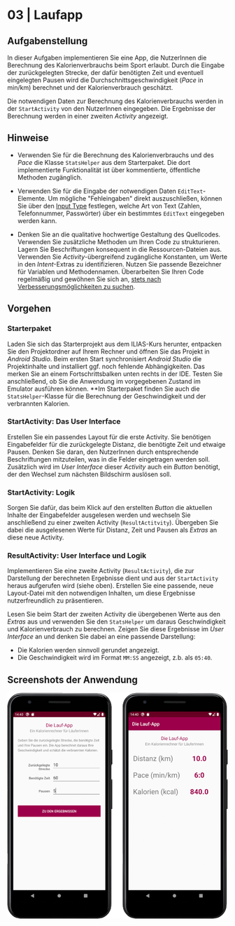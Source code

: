 # 03 | Laufapp

## Aufgabenstellung

In dieser Aufgaben implementieren Sie eine App, die NutzerInnen die Berechnung des Kalorienverbrauchs beim Sport erlaubt. Durch die Eingabe der zurückgelegten Strecke, der dafür benötigten Zeit und eventuell eingelegten Pausen wird die Durchschnittsgeschwindigkeit (*Pace* in min/km) berechnet und der Kalorienverbrauch geschätzt.

Die notwendigen Daten zur Berechnung des Kalorienverbrauchs werden in der `StartActivity` von den NutzerInnen eingegeben. Die Ergebnisse der Berechnung werden in einer zweiten *Activity* angezeigt.

## Hinweise

* Verwenden Sie für die Berechnung des Kalorienverbrauchs und des *Pace* die Klasse `StatsHelper` aus dem Starterpaket. Die dort implementierte Funktionalität ist über kommentierte, öffentliche Methoden zugänglich.

* Verwenden Sie für die Eingabe der notwendigen Daten `EditText`-Elemente. Um mögliche "Fehleingaben" direkt auszuschließen, können Sie über den [Input Type](https://developer.android.com/training/keyboard-input/style) festlegen, welche Art von Text (Zahlen, Telefonnummer, Passwörter) über ein bestimmtes `EditText` eingegeben werden kann.

* Denken Sie an die qualitative hochwertige Gestaltung des Quellcodes. Verwenden Sie zusätzliche Methoden um Ihren Code zu strukturieren. Lagern Sie Beschriftungen konsequent in die Ressourcen-Dateien aus. Verwenden Sie *Activity*-übergreifend zugängliche Konstanten, um Werte in den *Intent*-Extras zu identifizieren. Nutzen Sie passende Bezeichner für Variablen und Methodennamen. Überarbeiten Sie Ihren Code regelmäßig und gewöhnen Sie sich an, [stets nach Verbesserungsmöglichkeiten zu suchen](https://martinfowler.com/bliki/OpportunisticRefactoring.html).

## Vorgehen

### Starterpaket

Laden Sie sich das Starterprojekt aus dem ILIAS-Kurs herunter, entpacken Sie den Projektordner auf Ihrem Rechner und öffnen Sie das Projekt in *Android Studio*. Beim ersten Start synchronisiert *Android Studio* die Projektinhalte und installiert ggf. noch fehlende Abhängigkeiten. Das merken Sie an einem Fortschrittsbalken unten rechts in der IDE. Testen Sie anschließend, ob Sie die Anwendung im vorgegebenen Zustand im Emulator ausführen können. **Im Starterpaket finden Sie auch die `StatsHelper`-Klasse für die Berechnung der Geschwindigkeit und der verbrannten Kalorien.

### StartActivity: Das User Interface

Erstellen Sie ein passendes Layout für die erste Activity. Sie benötigen Eingabefelder für die zurückgelegte Distanz, die benötigte Zeit und etwaige Pausen. Denken Sie daran, den NutzerInnen durch entsprechende Beschriftungen mitzuteilen, was in die Felder eingetragen werden soll. Zusätzlich wird im *User Interface* dieser *Activity* auch ein *Button* benötigt, der den Wechsel zum nächsten Bildschirm auslösen soll.

### StartActivity: Logik

Sorgen Sie dafür, das beim Klick auf den erstellten *Button* die aktuellen Inhalte der Eingabefelder ausgelesen werden und wechseln Sie anschließend zu einer zweiten Activity (`ResultActitvity`). Übergeben Sie dabei die ausgelesenen Werte für Distanz, Zeit und Pausen als *Extras* an diese neue Activity.

### ResultActivity: User Interface und Logik

Implementieren Sie eine zweite Activity (`ResultActivity`), die zur Darstellung der berechneten Ergebnisse dient und aus der `StartActivity` heraus aufgerufen wird (siehe oben). Erstellen Sie eine passende, neue Layout-Datei mit den notwendigen Inhalten, um diese Ergebnisse nutzerfreundlich zu präsentieren.

Lesen Sie beim Start der zweiten Activity die übergebenen Werte aus den *Extras* aus und verwenden Sie den `StatsHelper` um daraus Geschwindigkeit und Kalorienverbrauch zu berechnen. Zeigen Sie diese Ergebnisse im *User Interface* an und denken Sie dabei an eine passende Darstellung:

- Die Kalorien werden sinnvoll gerundet angezeigt.
- Die Geschwindigkeit wird im Format `MM:SS` angezeigt, z.b. als `05:40`.

## Screenshots der Anwendung

![Screenshot der Laufapp](./docs/screeshots-u03-Laufapp.png)
